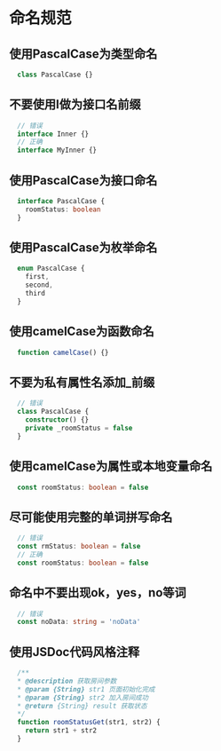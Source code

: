 # 命名规范

## 使用PascalCase为类型命名
``` typescript
  class PascalCase {}
```

## 不要使用I做为接口名前缀
``` typescript
  // 错误
  interface Inner {}
  // 正确
  interface MyInner {}
```

## 使用PascalCase为接口命名
``` typescript
  interface PascalCase {
    roomStatus: boolean
  }
```

## 使用PascalCase为枚举命名
``` typescript
  enum PascalCase {
    first,
    second,
    third
  }
```

## 使用camelCase为函数命名
``` typescript
  function camelCase() {}
```

## 不要为私有属性名添加_前缀
``` typescript
  // 错误
  class PascalCase {
    constructor() {}
    private _roomStatus = false
  }
```

## 使用camelCase为属性或本地变量命名
``` typescript
  const roomStatus: boolean = false
```

## 尽可能使用完整的单词拼写命名
``` typescript
  // 错误
  const rmStatus: boolean = false
  // 正确
  const roomStatus: boolean = false
```

## 命名中不要出现ok，yes，no等词
``` typescript
  // 错误
  const noData: string = 'noData'
```

## 使用JSDoc代码风格注释
``` typescript
  /**
  * @description 获取房间参数
  * @param {String} str1 页面初始化完成
  * @param {String} str2 加入房间成功
  * @return {String} result 获取状态
  */
  function roomStatusGet(str1, str2) {
    return str1 + str2
  }
```
